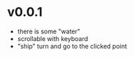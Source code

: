 v0.0.1
======
  * there is some "water"
  * scrollable with keyboard
  * "ship" turn and go to the clicked point
